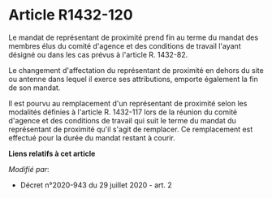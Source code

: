 # Article R1432-120

Le mandat de représentant de proximité prend fin au terme du mandat des membres élus du comité d'agence et des conditions de
travail l'ayant désigné ou dans les cas prévus à l'article R. 1432-82.

Le changement d'affectation du représentant de proximité en dehors du site ou antenne dans lequel il exerce ses attributions,
emporte également la fin de son mandat.

Il est pourvu au remplacement d'un représentant de proximité selon les modalités définies à l'article R. 1432-117 lors de la
réunion du comité d'agence et des conditions de travail qui suit le terme du mandat du représentant de proximité qu'il s'agit
de remplacer. Ce remplacement est effectué pour la durée du mandat restant à courir.

**Liens relatifs à cet article**

_Modifié par_:

  - Décret n°2020-943 du 29 juillet 2020 - art. 2
